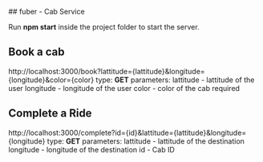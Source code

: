 ## f u b e r - Cab ServiceRun **npm start** inside the project folder to start the server.## Book a cabhttp://localhost:3000/book?lattitude={lattitude}&longitude={longitude}&color={color}type: **GET**parameters: lattitude - lattitude of the user            longitude - longitude of the user            color - color of the cab required## Complete a Ridehttp://localhost:3000/complete?id={id}&lattitude={lattitude}&longitude={longitude}type: **GET**parameters: lattitude - lattitude of the destination            longitude - longitude of the destination            id - Cab ID  
 
